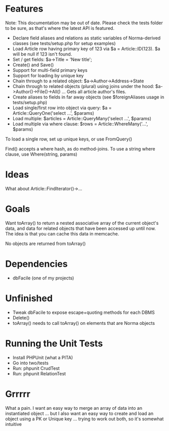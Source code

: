 Features
====

Note: This documentation may be out of date. Please check the tests folder to be sure, as that's where the latest API is featured.

* Declare field aliases and relations as static variables of Norma-derived classes (see tests/setup.php for setup examples)
* Load Article row having primary key of 123 via $a = Article::ID(123). $a will be null if 123 isn't found.
* Set / get fields: $a->Title = 'New title';
* Create() and Save()
* Support for multi-field primary keys
* Support for loading by unique key
* Chain through to a related object: $a->Author->Address->State
* Chain through to related objects (plural) using joins under the hood: $a->Author()->File()->All() ... Gets all article author's files.
* Create aliases to fields in far away objects (see $foreignAliases usage in tests/setup.php)
* Load single/first row into object via query: $a = Article::QueryOne('select ...', $params)
* Load multiple: $articles = Article::QueryMany('select ...', $params)
* Load multiple via where clause: $rows = Article::WhereMany('...', $params)

To load a single row, set up unique keys, or use FromQuery()

Find() accepts a where hash, as do method-joins. To use a string where clause, use Where(string, params)

Ideas
====

What about Article::FindIterator()->...


Goals
====

Want toArray() to return a nested associative array of the current object's data, and data for related objects that have been accessed up until now. The idea is that you can cache this data in memcache.

No objects are returned from toArray()

Dependencies
====

* dbFacile (one of my projects)

Unfinished
====

* Tweak dbFacile to expose escape+quoting methods for each DBMS
* Delete()
* toArray() needs to call toArray() on elements that are Norma objects

Running the Unit Tests
====

* Install PHPUnit (what a PITA)
* Go into two/tests
* Run: phpunit CrudTest
* Run: phpunit RelationTest 

Grrrrr
====

What a pain. I want an easy way to merge an array of data into an instantiated object ... but I also want an easy way to create and load an object using a PK or Unique key ... trying to work out both, so it's somewhat intuitive

